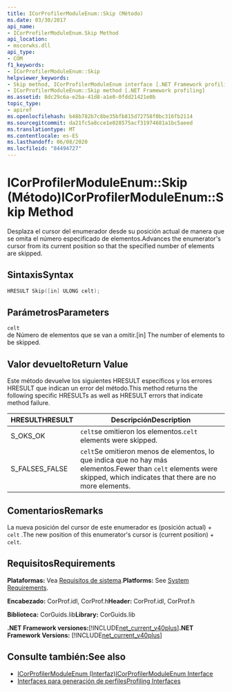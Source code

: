 ```yaml
---
title: ICorProfilerModuleEnum::Skip (Método)
ms.date: 03/30/2017
api_name:
- ICorProfilerModuleEnum.Skip Method
api_location:
- mscorwks.dll
api_type:
- COM
f1_keywords:
- ICorProfilerModuleEnum::Skip
helpviewer_keywords:
- Skip method, ICorProfilerModuleEnum interface [.NET Framework profiling]
- ICorProfilerModuleEnum::Skip method [.NET Framework profiling]
ms.assetid: 8dc29c6a-e2ba-41d8-a1e0-0fdd21421e0b
topic_type:
- apiref
ms.openlocfilehash: b48b782b7c8be35bfb815d72758f0bc316fb2114
ms.sourcegitcommit: da21fc5a8cce1e028575acf31974681a1bc5aeed
ms.translationtype: MT
ms.contentlocale: es-ES
ms.lasthandoff: 06/08/2020
ms.locfileid: "84494727"
---
```

# <a name="icorprofilermoduleenumskip-method"></a><span data-ttu-id="f69ed-102">ICorProfilerModuleEnum::Skip (Método)</span><span class="sxs-lookup"><span data-stu-id="f69ed-102">ICorProfilerModuleEnum::Skip Method</span></span>
<span data-ttu-id="f69ed-103">Desplaza el cursor del enumerador desde su posición actual de manera que se omita el número especificado de elementos.</span><span class="sxs-lookup"><span data-stu-id="f69ed-103">Advances the enumerator's cursor from its current position so that the specified number of elements are skipped.</span></span>  
  
## <a name="syntax"></a><span data-ttu-id="f69ed-104">Sintaxis</span><span class="sxs-lookup"><span data-stu-id="f69ed-104">Syntax</span></span>  
  
```cpp  
HRESULT Skip([in] ULONG celt);  
```  
  
## <a name="parameters"></a><span data-ttu-id="f69ed-105">Parámetros</span><span class="sxs-lookup"><span data-stu-id="f69ed-105">Parameters</span></span>  
 `celt`  
 <span data-ttu-id="f69ed-106">de Número de elementos que se van a omitir.</span><span class="sxs-lookup"><span data-stu-id="f69ed-106">[in] The number of elements to be skipped.</span></span>  
  
## <a name="return-value"></a><span data-ttu-id="f69ed-107">Valor devuelto</span><span class="sxs-lookup"><span data-stu-id="f69ed-107">Return Value</span></span>  
 <span data-ttu-id="f69ed-108">Este método devuelve los siguientes HRESULT específicos y los errores HRESULT que indican un error del método.</span><span class="sxs-lookup"><span data-stu-id="f69ed-108">This method returns the following specific HRESULTs as well as HRESULT errors that indicate method failure.</span></span>  
  
|<span data-ttu-id="f69ed-109">HRESULT</span><span class="sxs-lookup"><span data-stu-id="f69ed-109">HRESULT</span></span>|<span data-ttu-id="f69ed-110">Descripción</span><span class="sxs-lookup"><span data-stu-id="f69ed-110">Description</span></span>|  
|-------------|-----------------|  
|<span data-ttu-id="f69ed-111">S_OK</span><span class="sxs-lookup"><span data-stu-id="f69ed-111">S_OK</span></span>|<span data-ttu-id="f69ed-112">`celt`se omitieron los elementos.</span><span class="sxs-lookup"><span data-stu-id="f69ed-112">`celt` elements were skipped.</span></span>|  
|<span data-ttu-id="f69ed-113">S_FALSE</span><span class="sxs-lookup"><span data-stu-id="f69ed-113">S_FALSE</span></span>|<span data-ttu-id="f69ed-114">`celt`Se omitieron menos de elementos, lo que indica que no hay más elementos.</span><span class="sxs-lookup"><span data-stu-id="f69ed-114">Fewer than `celt` elements were skipped, which indicates that there are no more elements.</span></span>|  
  
## <a name="remarks"></a><span data-ttu-id="f69ed-115">Comentarios</span><span class="sxs-lookup"><span data-stu-id="f69ed-115">Remarks</span></span>  
 <span data-ttu-id="f69ed-116">La nueva posición del cursor de este enumerador es (posición actual) + `celt` .</span><span class="sxs-lookup"><span data-stu-id="f69ed-116">The new position of this enumerator's cursor is (current position) + `celt`.</span></span>  
  
## <a name="requirements"></a><span data-ttu-id="f69ed-117">Requisitos</span><span class="sxs-lookup"><span data-stu-id="f69ed-117">Requirements</span></span>  
 <span data-ttu-id="f69ed-118">**Plataformas:** Vea [Requisitos de sistema](../../get-started/system-requirements.md).</span><span class="sxs-lookup"><span data-stu-id="f69ed-118">**Platforms:** See [System Requirements](../../get-started/system-requirements.md).</span></span>  
  
 <span data-ttu-id="f69ed-119">**Encabezado:** CorProf.idl, CorProf.h</span><span class="sxs-lookup"><span data-stu-id="f69ed-119">**Header:** CorProf.idl, CorProf.h</span></span>  
  
 <span data-ttu-id="f69ed-120">**Biblioteca:** CorGuids.lib</span><span class="sxs-lookup"><span data-stu-id="f69ed-120">**Library:** CorGuids.lib</span></span>  
  
 <span data-ttu-id="f69ed-121">**.NET Framework versiones:**[!INCLUDE[net_current_v40plus](../../../../includes/net-current-v40plus-md.md)]</span><span class="sxs-lookup"><span data-stu-id="f69ed-121">**.NET Framework Versions:** [!INCLUDE[net_current_v40plus](../../../../includes/net-current-v40plus-md.md)]</span></span>  
  
## <a name="see-also"></a><span data-ttu-id="f69ed-122">Consulte también:</span><span class="sxs-lookup"><span data-stu-id="f69ed-122">See also</span></span>

- [<span data-ttu-id="f69ed-123">ICorProfilerModuleEnum (Interfaz)</span><span class="sxs-lookup"><span data-stu-id="f69ed-123">ICorProfilerModuleEnum Interface</span></span>](icorprofilermoduleenum-interface.md)
- [<span data-ttu-id="f69ed-124">Interfaces para generación de perfiles</span><span class="sxs-lookup"><span data-stu-id="f69ed-124">Profiling Interfaces</span></span>](profiling-interfaces.md)
